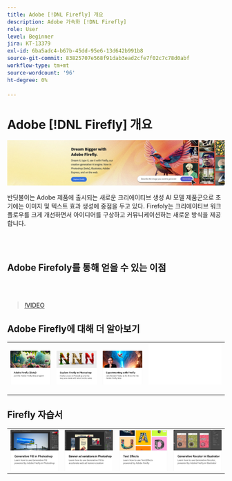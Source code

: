 ```yaml
---
title: Adobe [!DNL Firefly] 개요
description: Adobe 가속화 [!DNL Firefly]
role: User
level: Beginner
jira: KT-13379
exl-id: 6ba5adc4-b67b-45dd-95e6-13d642b991b8
source-git-commit: 83825707e568f91dab3ead2cfe7f02c7c78d0abf
workflow-type: tm+mt
source-wordcount: '96'
ht-degree: 0%

---
```


# Adobe [!DNL Firefly] 개요

![Firefoly Hero 이미지](../assets/firefly.png)

반딧불이는 Adobe 제품에 출시되는 새로운 크리에이티브 생성 AI 모델 제품군으로 초기에는 이미지 및 텍스트 효과 생성에 중점을 두고 있다. Firefoly는 크리에이티브 워크플로우를 크게 개선하면서 아이디어를 구상하고 커뮤니케이션하는 새로운 방식을 제공합니다.

<br> 

## Adobe Firefoly를 통해 얻을 수 있는 이점

<br> 

>[!VIDEO](https://video.tv.adobe.com/v/3416970t1?quality=12&learn=on&hidetitle=true)

## Adobe Firefly에 대해 더 알아보기

<table style="table-layout:fixed">
<tr>
   <td>
      <a href="https://firefly.adobe.com/" target="_blank">
         <img alt="Adobe Firefoly (베타)" src="assets/firefly-beta.png" />
      </a>
  </td>
  <td>
      <a href="https://www.adobe.com/sensei/generative-ai/firefly.html" target="_blank">
         <img alt="Photoshop에서 Firefoly 살펴보기" src="assets/firefly-photoshop.png" />
      </a>
  </td>
  <td>
      <a href="webinar-experimenting.md">
         <img alt="Adobe Firefly 실험" src="assets/webinar-experimenting.png" />
      </a>
  </td>
  <td>
    <img alt="스페이서" src="../assets/Whitespacer.png" />
    <div>
    <br>
  </td>
</tr>
</table>

## Firefly 자습서

<table style="table-layout:fixed">
<tr>
   <td>
      <a href="generative-fill.md">
         <img alt="Photoshop의 생성 채우기" src="assets/generative-fill.png" />
      </a>
  </td>
   <td>
      <a href="web-banner-ad.md">
         <img alt="Photoshop의 배너 광고" src="assets/banner-ad-variations.png" />
      </a>
  </td>
  <td>
      <a href="text-effects.md">
         <img alt="텍스트 효과" src="assets/text-effects.png" />
      </a>
  </td>
  <td>
      <a href="generative-recolor.md">
         <img alt="Illustrator의 생성 색상 변경" src="assets/firefly-recolor.png" />
      </a>
  </td>
</tr>
</table>
